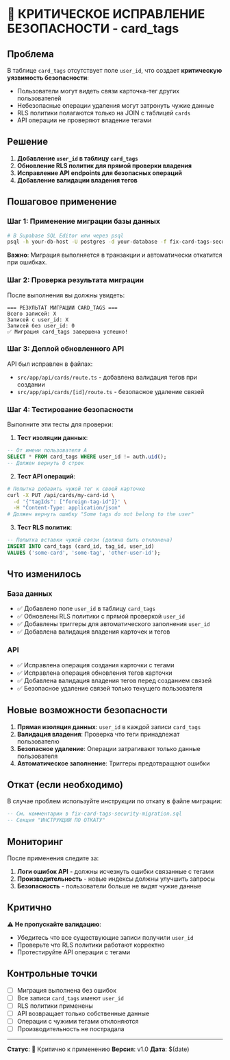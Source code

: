 # 🚨 КРИТИЧЕСКОЕ ИСПРАВЛЕНИЕ БЕЗОПАСНОСТИ - card_tags

## Проблема

В таблице `card_tags` отсутствует поле `user_id`, что создает **критическую уязвимость безопасности**:

- Пользователи могут видеть связи карточка-тег других пользователей
- Небезопасные операции удаления могут затронуть чужие данные  
- RLS политики полагаются только на JOIN с таблицей `cards`
- API операции не проверяют владение тегами

## Решение

1. **Добавление `user_id` в таблицу `card_tags`**
2. **Обновление RLS политик для прямой проверки владения**
3. **Исправление API endpoints для безопасных операций**
4. **Добавление валидации владения тегов**

## Пошаговое применение

### Шаг 1: Применение миграции базы данных

```bash
# В Supabase SQL Editor или через psql
psql -h your-db-host -U postgres -d your-database -f fix-card-tags-security-migration.sql
```

**Важно**: Миграция выполняется в транзакции и автоматически откатится при ошибках.

### Шаг 2: Проверка результата миграции

После выполнения вы должны увидеть:
```
=== РЕЗУЛЬТАТ МИГРАЦИИ CARD_TAGS ===
Всего записей: X
Записей с user_id: X  
Записей без user_id: 0
✅ Миграция card_tags завершена успешно!
```

### Шаг 3: Деплой обновленного API

API был исправлен в файлах:
- `src/app/api/cards/route.ts` - добавлена валидация тегов при создании
- `src/app/api/cards/[id]/route.ts` - безопасное удаление связей

### Шаг 4: Тестирование безопасности

Выполните эти тесты для проверки:

1. **Тест изоляции данных**:
```sql
-- От имени пользователя A
SELECT * FROM card_tags WHERE user_id != auth.uid();
-- Должен вернуть 0 строк
```

2. **Тест API операций**:
```bash
# Попытка добавить чужой тег к своей карточке
curl -X PUT /api/cards/my-card-id \
  -d '{"tagIds": ["foreign-tag-id"]}' \
  -H "Content-Type: application/json"
# Должен вернуть ошибку "Some tags do not belong to the user"
```

3. **Тест RLS политик**:
```sql
-- Попытка вставки чужой связи (должна быть отклонена)
INSERT INTO card_tags (card_id, tag_id, user_id) 
VALUES ('some-card', 'some-tag', 'other-user-id');
```

## Что изменилось

### База данных

- ✅ Добавлено поле `user_id` в таблицу `card_tags`
- ✅ Обновлены RLS политики с прямой проверкой `user_id`
- ✅ Добавлены триггеры для автоматического заполнения `user_id`
- ✅ Добавлена валидация владения карточек и тегов

### API

- ✅ Исправлена операция создания карточки с тегами
- ✅ Исправлена операция обновления тегов карточки
- ✅ Добавлена валидация владения тегов перед созданием связей
- ✅ Безопасное удаление связей только текущего пользователя

## Новые возможности безопасности

1. **Прямая изоляция данных**: `user_id` в каждой записи `card_tags`
2. **Валидация владения**: Проверка что теги принадлежат пользователю
3. **Безопасное удаление**: Операции затрагивают только данные пользователя
4. **Автоматическое заполнение**: Триггеры предотвращают ошибки

## Откат (если необходимо)

В случае проблем используйте инструкции по откату в файле миграции:

```sql
-- См. комментарии в fix-card-tags-security-migration.sql
-- Секция "ИНСТРУКЦИИ ПО ОТКАТУ"
```

## Мониторинг

После применения следите за:

1. **Логи ошибок API** - должны исчезнуть ошибки связанные с тегами
2. **Производительность** - новые индексы должны улучшить запросы
3. **Безопасность** - пользователи больше не видят чужие данные

## Критично

⚠️ **Не пропускайте валидацию**:
- Убедитесь что все существующие записи получили `user_id`
- Проверьте что RLS политики работают корректно
- Протестируйте API операции с тегами

## Контрольные точки

- [ ] Миграция выполнена без ошибок
- [ ] Все записи `card_tags` имеют `user_id`
- [ ] RLS политики применены
- [ ] API возвращает только собственные данные
- [ ] Операции с чужими тегами отклоняются
- [ ] Производительность не пострадала

---

**Статус**: 🔴 Критично к применению
**Версия**: v1.0
**Дата**: $(date) 